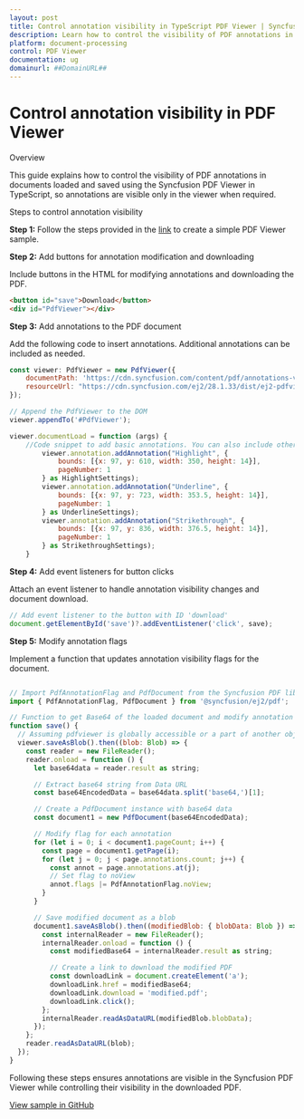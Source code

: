 ```yaml
---
layout: post
title: Control annotation visibility in TypeScript PDF Viewer | Syncfusion
description: Learn how to control the visibility of PDF annotations in the TypeScript PDF Viewer, ensuring annotations appear only in the viewer as needed.
platform: document-processing
control: PDF Viewer
documentation: ug
domainurl: ##DomainURL##
---
```


# Control annotation visibility in PDF Viewer

Overview

This guide explains how to control the visibility of PDF annotations in documents loaded and saved using the Syncfusion PDF Viewer in TypeScript, so annotations are visible only in the viewer when required.

Steps to control annotation visibility

**Step 1:** Follow the steps provided in the [link](https://help.syncfusion.com/document-processing/pdf/pdf-viewer/javascript-es6/getting-started/) to create a simple PDF Viewer sample.

**Step 2:** Add buttons for annotation modification and downloading

Include buttons in the HTML for modifying annotations and downloading the PDF.

```html
<button id="save">Download</button>
<div id="PdfViewer"></div>
```

**Step 3:** Add annotations to the PDF document

Add the following code to insert annotations. Additional annotations can be included as needed.

```js
const viewer: PdfViewer = new PdfViewer({
    documentPath: 'https://cdn.syncfusion.com/content/pdf/annotations-v1.pdf',
    resourceUrl: "https://cdn.syncfusion.com/ej2/28.1.33/dist/ej2-pdfviewer-lib",
});

// Append the PdfViewer to the DOM
viewer.appendTo('#PdfViewer');

viewer.documentLoad = function (args) {
    //Code snippet to add basic annotations. You can also include other annotations as needed.
        viewer.annotation.addAnnotation("Highlight", {
            bounds: [{x: 97, y: 610, width: 350, height: 14}],
            pageNumber: 1
        } as HighlightSettings);
        viewer.annotation.addAnnotation("Underline", {
            bounds: [{x: 97, y: 723, width: 353.5, height: 14}],
            pageNumber: 1
        } as UnderlineSettings);
        viewer.annotation.addAnnotation("Strikethrough", {
            bounds: [{x: 97, y: 836, width: 376.5, height: 14}],
            pageNumber: 1
        } as StrikethroughSettings);
    }
```

**Step 4:** Add event listeners for button clicks

Attach an event listener to handle annotation visibility changes and document download.

```js
// Add event listener to the button with ID 'download'
document.getElementById('save')?.addEventListener('click', save);
```

**Step 5:** Modify annotation flags

Implement a function that updates annotation visibility flags for the document.

```js

// Import PdfAnnotationFlag and PdfDocument from the Syncfusion PDF library.
import { PdfAnnotationFlag, PdfDocument } from '@syncfusion/ej2/pdf';

// Function to get Base64 of the loaded document and modify annotation flags
function save() {
  // Assuming pdfviewer is globally accessible or a part of another object
  viewer.saveAsBlob().then((blob: Blob) => {
    const reader = new FileReader();
    reader.onload = function () {
      let base64data = reader.result as string;

      // Extract base64 string from Data URL
      const base64EncodedData = base64data.split('base64,')[1];

      // Create a PdfDocument instance with base64 data
      const document1 = new PdfDocument(base64EncodedData);

      // Modify flag for each annotation
      for (let i = 0; i < document1.pageCount; i++) {
        const page = document1.getPage(i);
        for (let j = 0; j < page.annotations.count; j++) {
          const annot = page.annotations.at(j);
          // Set flag to noView
          annot.flags |= PdfAnnotationFlag.noView;
        }
      }

      // Save modified document as a blob
      document1.saveAsBlob().then((modifiedBlob: { blobData: Blob }) => {
        const internalReader = new FileReader();
        internalReader.onload = function () {
          const modifiedBase64 = internalReader.result as string;

          // Create a link to download the modified PDF
          const downloadLink = document.createElement('a');
          downloadLink.href = modifiedBase64;
          downloadLink.download = 'modified.pdf';
          downloadLink.click();
        };
        internalReader.readAsDataURL(modifiedBlob.blobData);
      });
    };
    reader.readAsDataURL(blob);
  });
}

```

Following these steps ensures annotations are visible in the Syncfusion PDF Viewer while controlling their visibility in the downloaded PDF.

[View sample in GitHub](https://github.com/SyncfusionExamples/typescript-pdf-viewer-examples/tree/master/How%20to)
